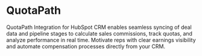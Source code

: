 # QuotaPath
QuotaPath Integration for HubSpot CRM enables seamless syncing of deal data and pipeline stages to calculate sales commissions, track quotas, and analyze performance in real time. Motivate reps with clear earnings visibility and automate compensation processes directly from your CRM.
